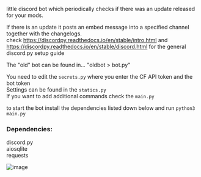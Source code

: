 little discord bot which periodically checks if there was an update released for your mods.  
  
If there is an update it posts an embed message into a specified channel together with the changelogs.  
check https://discordpy.readthedocs.io/en/stable/intro.html and https://discordpy.readthedocs.io/en/stable/discord.html for the general discord.py setup guide  
  
The "old" bot can be found in... "oldbot > bot.py"  

You need to edit the `secrets.py` where you enter the CF API token and the bot token  
Settings can be found in the `statics.py`  
If you want to add additional commands check the `main.py`  
  
to start the bot install the dependencies listed down below and run `python3 main.py`  

### Dependencies:  
  
discord.py   
aiosqlite  
requests  


![image](https://i.imgur.com/P1SF2qj.png)
